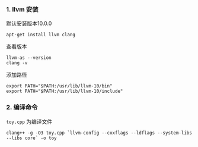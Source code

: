 ### 1. llvm 安装

默认安装版本10.0.0

```
apt-get install llvm clang
```

查看版本

```
llvm-as --version
clang -v
```

添加路径

```
export PATH="$PATH:/usr/lib/llvm-10/bin"
export PATH="$PATH:/usr/lib/llvm-10/include"
```

### 2. 编译命令

`toy.cpp` 为编译文件

```
clang++ -g -O3 toy.cpp `llvm-config --cxxflags --ldflags --system-libs --libs core` -o toy
```

